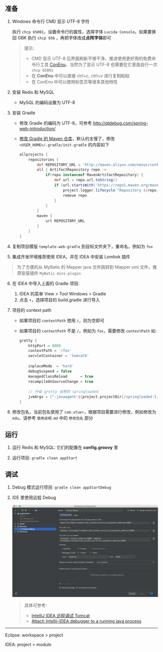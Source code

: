 ## 准备

1. Windows 命令行 CMD 显示 UTF-8 字符

   执行 `chcp 65001`，设置命令行的属性，选择字体 `Lucida Console`。如果要换回 GBK 执行 `chcp 936` ，再把字体改成**点阵字体**即可

   > 提示: 
   >
   > * CMD 显示 UTF-8 后界面刷新不够干净，推进使用更好用的免费命令行工具 [ConEnu](https://github.com/Maximus5/ConEmu)，当然为了显示 UTF-8 也需要在它里面自行一次 `chcp 65001`
   > * 在 **ConEnu** 中可以直接 ctrl+c, ctrl+v 进行复制粘贴
   > * 在 ConEnu 中可以使用标签页等很多其他特性

2. 安装 Redis 和 MySQL

   * MySQL 的编码设置为 UTF-8

3. 安装 Gradle

   * 修改 Gradle 的编码为 UTF-8，可参考 <http://qtdebug.com/spring-web-introduction/>

   * [修改 Gradle 的 Maven 仓库](http://qtdebug.com/gradle-maven-repo/)，默认的太慢了，修改 `<USER_HOME>/.gradle/init.gradle` 的内容如下

     ```groovy
     allprojects {
         repositories {
             def REPOSITORY_URL = 'http://maven.aliyun.com/nexus/content/groups/public/'
             all { ArtifactRepository repo ->
                 if(repo instanceof MavenArtifactRepository) {
                     def url = repo.url.toString()
                     if (url.startsWith('https://repo1.maven.org/maven2') || url.startsWith('https://jcenter.bintray.com/')) {
                         project.logger.lifecycle "Repository ${repo.url} replaced by $REPOSITORY_URL."
                         remove repo
                     }
                 }
             }
             maven {
                 url REPOSITORY_URL
             }
         }
     }
     ```

4.  复制项目模版 `template-web-gradle` 到目标文件夹下，重命名，例如为 `fox`

5.  集成开发环境推荐使用 IDEA，并在 IDEA 中安装 Lombok 插件

   > 为了方便的从 MyBatis 的 Mapper java 文件跳转到 Mapper xml 文件，推荐安装插件 `MyBatis mini-plugin`

6. 在 IDEA 中导入上面的 Gradle 项目: 

    1.  IDEA 的菜单 View > Tool Windows > Gradle
    2.  点击 `+`，选择项目的 build.gradle 进行导入

7. 项目的 context path

   * 如果项目的 `contextPath` 想用 `/`，则为空即可

   * 如果项目的 `contextPath` 不是 `/`，例如为 `fox`，需要修改 `contextPath` 如:

     ```groovy
     gretty {
         httpPort = 8080
         contextPath = '/fox'
         servletContainer = 'tomcat8'

         inplaceMode  = 'hard'
         debugSuspend = false
         managedClassReload      = true
         recompileOnSourceChange = true

         // 升级 gretty 自带的 springloaded
         jvmArgs = ["-javaagent:${project.projectDir}/springloaded-1.2.8.RELEASE.jar", '-noverify']
     }
     ```

8. 修改包名，当前包名使用了 `com.xtuer`，根据项目需要进行修改，例如修改为 `edu`，请参考 `使用说明.md` 中的 `修改包名` 部分

## 运行

1. 运行 Redis 和 MySQL: 它们的配置在 **config.groovy** 里

2. 运行项目: `gradle clean appStart`

## 调试

1. Debug 模式运行项目: `gradle clean appStartDebug`

2. IDE 里使用远程 Debug

   ![](img/debug.png)

   > 具体可参考: 
   >
   > * [IntelliJ IDEA 远程调试 Tomcat](https://github.com/judasn/IntelliJ-IDEA-Tutorial/blob/master/remote-debugging.md)
   > * [Attach Intellij-IDEA debugger to a running java process](https://stackoverflow.com/questions/21114066/attach-intellij-idea-debugger-to-a-running-java-process)


---

Eclipse: workspace > project


IDEA: project > module